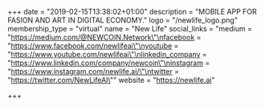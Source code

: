 +++
date = "2019-02-15T13:38:02+01:00"
description = "MOBILE APP FOR FASION AND ART IN DIGITAL ECONOMY."
logo = "/newlife_logo.png"
membership_type = "virtual"
name = "New Life"
social_links = "medium = \"https://medium.com/@NEWCOIN.Network\"\nfacebook = \"https://www.facebook.com/newlifeai\"\nyoutube = \"https://www.youtube.com/newlifeai\"\nlinkedin_company = \"https://www.linkedin.com/company/newcoin\"\ninstagram = \"https://www.instagram.com/newlife.ai/\"\ntwitter = \"https://twitter.com/NewLifeAI\""
website = "https://newlife.ai"

+++
